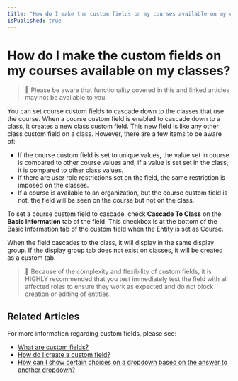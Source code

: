```yaml
---
title: "How do I make the custom fields on my courses available on my classes?"
isPublished: true
---
```


# How do I make the custom fields on my courses available on my classes?

> :small_blue_diamond: Please be aware that functionality covered in this and linked articles may not be available to you.

You can set course custom fields to cascade down to the classes that use the course. When a course custom field is enabled to cascade down to a class, it creates a new class custom field. This new field is like any other class custom field on a class. However, there are a few items to be aware of:
- If the course custom field is set to unique values, the value set in course is compared to other course values and, if a value is set set in the class, it is compared to other class values.
- If there are user role restrictions set on the field, the same restriction is imposed on the classes.
- If a course is available to an organization, but the course custom field is not, the field will be seen on the course but not on the class.

To set a course custom field to cascade, check **Cascade To Class** on the **Basic Information** tab of the field. This checkbox is at the bottom of the Basic Information tab of the custom field when the Entity is set as Course.

When the field cascades to the class, it will display in the same display group. If the display group tab does not exist on classes, it will be created as a custom tab.

> :small_blue_diamond: Because of the complexity and flexibility of custom fields, it is HIGHLY recommended that you test immediately test the field with all affected roles to ensure they work as expected and do not block creation or editing of entities.

## Related Articles
For more information regarding custom fields, please see:
- [What are custom fields?](/tms/tms-administrators/miscellaneous/custom-fields.md)
- [How do I create a custom field?](/tms/tms-administrators/miscellaneous/create-custom-fields.md)
- [How can I show certain choices on a dropdown based on the answer to another dropdown?](/tms/tms-administrators/miscellaneous/dependent-dropdown-custom.md)
